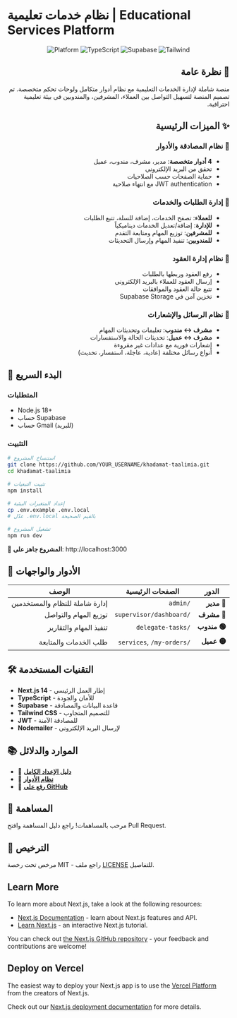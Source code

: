 # نظام خدمات تعليمية | Educational Services Platform

<div align="center">

![Platform](https://img.shields.io/badge/Platform-Next.js-black?style=for-the-badge&logo=next.js)
![TypeScript](https://img.shields.io/badge/TypeScript-007ACC?style=for-the-badge&logo=typescript&logoColor=white)
![Supabase](https://img.shields.io/badge/Supabase-3FCF8E?style=for-the-badge&logo=supabase&logoColor=white)
![Tailwind](https://img.shields.io/badge/Tailwind-38B2AC?style=for-the-badge&logo=tailwind-css&logoColor=white)

</div>

<div dir="rtl">

## 📖 نظرة عامة

منصة شاملة لإدارة الخدمات التعليمية مع نظام أدوار متكامل ولوحات تحكم متخصصة. تم تصميم المنصة لتسهيل التواصل بين العملاء، المشرفين، والمندوبين في بيئة تعليمية احترافية.

## ✨ الميزات الرئيسية

### 🔐 نظام المصادقة والأدوار
- **4 أدوار متخصصة**: مدير، مشرف، مندوب، عميل
- تحقق من البريد الإلكتروني
- حماية الصفحات حسب الصلاحيات
- JWT authentication مع انتهاء صلاحية

### 🛒 إدارة الطلبات والخدمات
- **للعملاء**: تصفح الخدمات، إضافة للسلة، تتبع الطلبات
- **للإدارة**: إضافة/تعديل الخدمات ديناميكياً
- **للمشرفين**: توزيع المهام ومتابعة التقدم
- **للمندوبين**: تنفيذ المهام وإرسال التحديثات

### 📄 نظام إدارة العقود
- رفع العقود وربطها بالطلبات
- إرسال العقود للعملاء بالبريد الإلكتروني
- تتبع حالة العقود والموافقات
- تخزين آمن في Supabase Storage

### 💬 نظام الرسائل والإشعارات
- **مشرف ↔ مندوب**: تعليمات وتحديثات المهام
- **مشرف ↔ عميل**: تحديثات الحالة والاستفسارات
- إشعارات فورية مع عدادات غير مقروءة
- أنواع رسائل مختلفة (عادية، عاجلة، استفسار، تحديث)

</div>

## 🚀 البدء السريع

### المتطلبات
- Node.js 18+
- حساب Supabase
- حساب Gmail (للبريد)

### التثبيت
```bash
# استنساخ المشروع
git clone https://github.com/YOUR_USERNAME/khadamat-taalimia.git
cd khadamat-taalimia

# تثبيت التبعيات
npm install

# إعداد المتغيرات البيئية
cp .env.example .env.local
# عدّل .env.local بالقيم الصحيحة

# تشغيل المشروع
npm run dev

```

🎉 **المشروع جاهز على**: http://localhost:3000

## 🔑 الأدوار والواجهات

<div dir="rtl">

| الدور | الصفحات الرئيسية | الوصف |
|-------|-------------------|--------|
| **🔴 مدير** | `/admin` | إدارة شاملة للنظام والمستخدمين |
| **🔵 مشرف** | `/supervisor/dashboard` | توزيع المهام والتواصل |
| **🟢 مندوب** | `/delegate-tasks` | تنفيذ المهام والتقارير |
| **🟡 عميل** | `/services`, `/my-orders` | طلب الخدمات والمتابعة |

</div>

## 🛠️ التقنيات المستخدمة

- **Next.js 14** - إطار العمل الرئيسي
- **TypeScript** - للأمان والجودة
- **Supabase** - قاعدة البيانات والمصادقة
- **Tailwind CSS** - للتصميم المتجاوب
- **JWT** - للمصادقة الآمنة
- **Nodemailer** - لإرسال البريد الإلكتروني

## 📚 الموارد والدلائل

- 📖 [**دليل الإعداد الكامل**](./SETUP_GUIDE.md)
- 🔐 [**نظام الأدوار**](./ROLES_SYSTEM.md)  
- 🚀 [**رفع على GitHub**](./GITHUB_UPLOAD_GUIDE.md)

## 🤝 المساهمة

مرحب بالمساهمات! راجع دليل المساهمة وافتح Pull Request.

## 📄 الترخيص

مرخص تحت رخصة MIT - راجع ملف [LICENSE](LICENSE) للتفاصيل.

## Learn More

To learn more about Next.js, take a look at the following resources:

- [Next.js Documentation](https://nextjs.org/docs) - learn about Next.js features and API.
- [Learn Next.js](https://nextjs.org/learn) - an interactive Next.js tutorial.

You can check out [the Next.js GitHub repository](https://github.com/vercel/next.js) - your feedback and contributions are welcome!

## Deploy on Vercel

The easiest way to deploy your Next.js app is to use the [Vercel Platform](https://vercel.com/new?utm_medium=default-template&filter=next.js&utm_source=create-next-app&utm_campaign=create-next-app-readme) from the creators of Next.js.

Check out our [Next.js deployment documentation](https://nextjs.org/docs/app/building-your-application/deploying) for more details.
